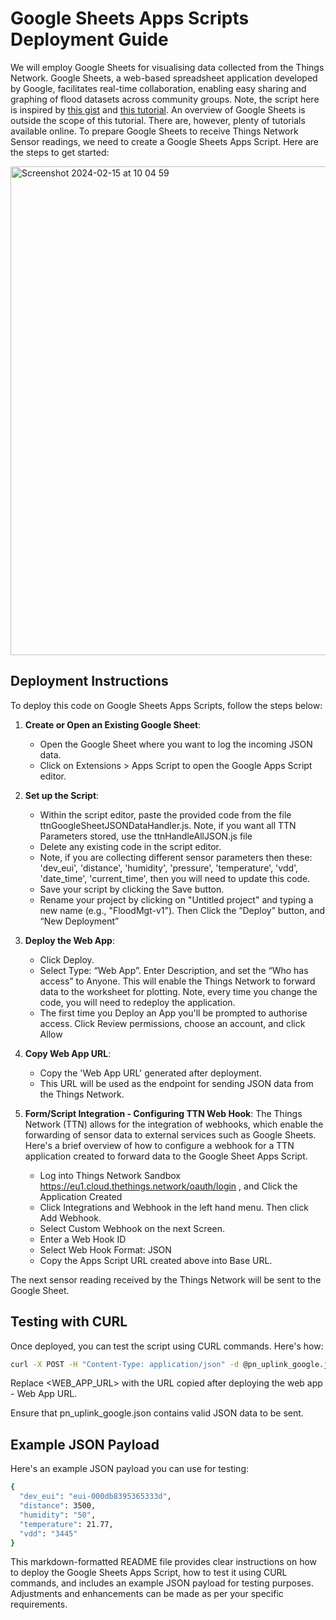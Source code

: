 # Google Sheets Apps Scripts Deployment Guide

We will employ Google Sheets for visualising data collected from the Things Network. Google Sheets, a web-based spreadsheet application developed by Google, facilitates real-time collaboration, enabling easy sharing and graphing of flood datasets across community groups. Note, the script here is inspired by [this gist](https://gist.github.com/bmcbride/7069aebd643944c9ee8b) and [this tutorial](https://blog.squix.org/2017/07/thethingsnetwork-how-to-use-google-spreadsheet-to-log-data.html). An overview of Google Sheets is outside the scope of this tutorial. There are, however, plenty of tutorials available online.  To prepare Google Sheets to receive Things Network Sensor readings, we need to create a Google Sheets Apps Script. Here are the steps to get started:

<img width="782" alt="Screenshot 2024-02-15 at 10 04 59" src="https://github.com/dcollin5/ttn-google-sheet-integration/assets/51931924/83d0a2ea-d9d9-4e83-bbc1-6178ab1f5c80">


## Deployment Instructions

To deploy this code on Google Sheets Apps Scripts, follow the steps below:

1. **Create or Open an Existing Google Sheet**:
   - Open the Google Sheet where you want to log the incoming JSON data.
   - Click on Extensions > Apps Script to open the Google Apps Script editor.

2. **Set up the Script**:
   - Within the script editor, paste the provided code from the file ttnGoogleSheetJSONDataHandler.js. Note, if you want all TTN Parameters stored, use the ttnHandleAllJSON.js file
   - Delete any existing code in the script editor.
   - Note, if you are collecting different sensor parameters then these: 'dev_eui', 'distance', 'humidity', 'pressure', 'temperature', 'vdd', 'date_time', 'current_time', then you will need to update this code.
   - Save your script by clicking the Save button.
   - Rename your project by clicking on "Untitled project" and typing a new name (e.g., "FloodMgt-v1"). Then Click the “Deploy” button, and “New Deployment”

3. **Deploy the Web App**:
   - Click Deploy.
   - Select Type: “Web App”. Enter Description,  and set the “Who has access” to Anyone. This will enable the Things Network to forward data to the worksheet for plotting. Note, every time you change the code, you will need to redeploy the application.
   - The first time you Deploy an App you'll be prompted to authorise access. Click Review permissions, choose an account, and click Allow

5. **Copy Web App URL**:
   - Copy the 'Web App URL' generated after deployment.
   - This URL will be used as the endpoint for sending JSON data from the Things Network. 

6. **Form/Script Integration - Configuring TTN Web Hook**:
The Things Network (TTN) allows for the integration of webhooks, which enable the forwarding of sensor data to external services such as Google Sheets. Here's a brief overview of how to configure a webhook for a TTN application created to forward data to the Google Sheet Apps Script.
   - Log into Things Network Sandbox  https://eu1.cloud.thethings.network/oauth/login , and Click the Application Created
   - Click Integrations and Webhook in the left hand menu. Then click Add Webhook.
   - Select Custom Webhook on the next Screen.
   - Enter a Web Hook ID
   - Select Web Hook Format: JSON
   - Copy the Apps Script URL created above into Base URL. 

The next sensor reading received by the Things Network will be sent to the Google Sheet. 

## Testing with CURL

Once deployed, you can test the script using CURL commands. Here's how:

```bash
curl -X POST -H "Content-Type: application/json" -d @pn_uplink_google.json  <WEB_APP_URL>
```

Replace <WEB_APP_URL> with the URL copied after deploying the web app - Web App URL.

Ensure that pn_uplink_google.json contains valid JSON data to be sent.

## Example JSON Payload
Here's an example JSON payload you can use for testing:

```bash
{
  "dev_eui": "eui-000db8395365333d",
  "distance": 3500,
  "humidity": "50",
  "temperature": 21.77,
  "vdd": "3445"
}
```

This markdown-formatted README file provides clear instructions on how to deploy the Google Sheets Apps Script, how to test it using CURL commands, and includes an example JSON payload for testing purposes. Adjustments and enhancements can be made as per your specific requirements.

